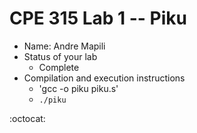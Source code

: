# CPE 315 Lab 1 -- Piku

* Name: Andre Mapili
* Status of your lab
  * Complete
* Compilation and execution instructions
  * 'gcc -o piku piku.s'
  * `./piku`

:octocat:

